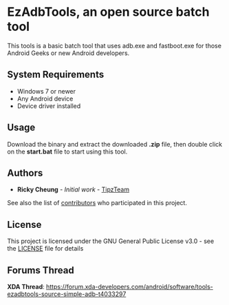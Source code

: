 # EzAdbTools, an open source batch tool
This tools is a basic batch tool that uses adb.exe and fastboot.exe for those Android Geeks or new Android developers.

## System Requirements
- Windows 7 or newer
- Any Android device
- Device driver installed

## Usage
Download the binary and extract the downloaded <b>.zip</b> file, then double click on the <b>start.bat</b> file to start using this tool.

## Authors
* **Ricky Cheung** - *Initial work* - [TipzTeam](https://github.com/TipzTeam)

See also the list of [contributors](https://github.com/TipzTeam/EzAdbTools/contributors) who participated in this project.

## License
This project is licensed under the GNU General Public License v3.0 - see the [LICENSE](LICENSE) file for details

## Forums Thread
<b>XDA Thread</b>: https://forum.xda-developers.com/android/software/tools-ezadbtools-source-simple-adb-t4033297
